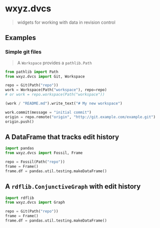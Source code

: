 # wxyz.dvcs

> widgets for working with data in revision control

## Examples

### Simple git files

> A `Workspace` provides a `pathlib.Path`

```python
from pathlib import Path
from wxyz.dvcs import Git, Workspace

repo = Git(Path("repo"))
work = Workspace(Path("workspace"), repo=repo)
# or work = repo.workspace(Path("workspace"))

(work / "README.md").write_text("# My new workspace")

work.commit(message = "initial commit")
origin = repo.remote("origin", "http://git.example.com/example.git")
origin.push()
```

## A DataFrame that tracks edit history

```python
import pandas
from wxyz.dvcs import Fossil, Frame

repo = Fossil(Path("repo"))
frame = Frame()
frame.df = pandas.util.testing.makeDataFrame()
```

## A `rdflib.ConjunctiveGraph` with edit history

```python
import rdflib
from wxyz.dvcs import Graph

repo = Git(Path("repo"))
frame = Frame()
frame.df = pandas.util.testing.makeDataFrame()
```

